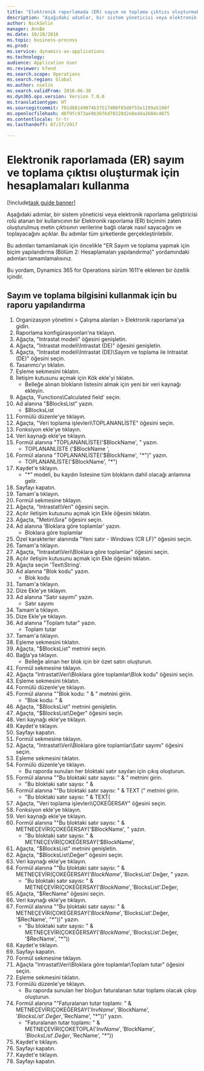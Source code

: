 ```yaml
--- 
title: "Elektronik raporlamada (ER) sayım ve toplama çıktısı oluşturmak için hesaplamaları kullanma"
description: "Aşağıdaki adımlar, bir sistem yöneticisi veya elektronik raporlama geliştiricisi rolü atanan bir kullanıcının bir Elektronik raporlama (ER) biçimini zaten oluşturulmuş metin çıktısının verilerine bağlı olarak nasıl sayacağını ve toplayacağını açıklar."
author: NickSelin
manager: AnnBe
ms.date: 10/28/2016
ms.topic: business-process
ms.prod: 
ms.service: dynamics-ax-applications
ms.technology: 
audience: Application User
ms.reviewer: kfend
ms.search.scope: Operations
ms.search.region: Global
ms.author: nselin
ms.search.validFrom: 2016-06-30
ms.dyn365.ops.version: Version 7.0.0
ms.translationtype: HT
ms.sourcegitcommit: f01d88149074b37517d00f03d8f55e1199a5198f
ms.openlocfilehash: d6f9fc973ae9b36f6d78228d2e8ed4a2684c4875
ms.contentlocale: tr-tr
ms.lasthandoff: 07/27/2017

---
```

# <a name="use-computations-to-make-the-output-for-counting-and-summing-for-electronic-reporting-er"></a>Elektronik raporlamada (ER) sayım ve toplama çıktısı oluşturmak için hesaplamaları kullanma

[!include[task guide banner](../../includes/task-guide-banner.md)]

Aşağıdaki adımlar, bir sistem yöneticisi veya elektronik raporlama geliştiricisi rolü atanan bir kullanıcının bir Elektronik raporlama (ER) biçimini zaten oluşturulmuş metin çıktısının verilerine bağlı olarak nasıl sayacağını ve toplayacağını açıklar. Bu adımlar tüm şirketlerde gerçekleştirilebilir.

Bu adımları tamamlamak için öncelikle "ER Sayım ve toplama yapmak için biçim yapılandırma (Bölüm 2: Hesaplamaları yapılandırma)" yordamındaki adımları tamamlamalısınız.

Bu yordam, Dynamics 365 for Operations sürüm 1611'e eklenen bir özellik içindir.


## <a name="configure-this-report-to-use-counting-and-summing-info"></a>Sayım ve toplama bilgisini kullanmak için bu raporu yapılandırma
1. Organizasyon yönetimi > Çalışma alanları > Elektronik raporlama'ya gidin.
2. Raporlama konfigürasyonları'na tıklayın.
3. Ağaçta, "Intrastat modeli" öğesini genişletin.
4. Ağaçta, "Intrastat modeli\Intrastat (DE)" öğesini genişletin.
5. Ağaçta, "Intrastat modeli\Intrastat (DE)\Sayım ve toplama ile Intrastat (DE)" öğesini seçin.
6. Tasarımcı'yı tıklatın.
7. Eşleme sekmesini tıklatın.
8. İletişim kutusunu açmak için Kök ekle'yi tıklatın.
    * Belleğe alınan blokların listesini almak için yeni bir veri kaynağı ekleyin.  
9. Ağaçta, 'Functions\Calculated field' seçin.
10. Ad alanına "$BlocksList" yazın.
    * $BlocksList  
11. Formülü düzenle'ye tıklayın.
12. Ağaçta, "Veri toplama işlevleri\TOPLANANLİSTE" öğesini seçin.
13. Fonksiyon ekle'ye tıklayın.
14. Veri kaynağı ekle'ye tıklayın.
15. Formül alanına "TOPLANANLİSTE('$BlockName', " yazın.
    * TOPLANANLİSTE ('$BlockName ',  
16. Formül alanına "TOPLANANLİSTE('$BlockName', "*")" yazın.
    * TOPLANANLİSTE('$BlockName', "*")  
17. Kaydet'e tıklayın.
    * "*" modeli, bu kaydın listesine tüm blokların dahil olacağı anlamına gelir.  
18. Sayfayı kapatın.
19. Tamam'a tıklayın.
20. Formül sekmesine tıklayın.
21. Ağaçta, "Intrastat\Veri" öğesini seçin.
22. Açılır iletişim kutusunu açmak için Ekle öğesini tıklatın.
23. Ağaçta, "Metin\Sıra" öğesini seçin.
24. Ad alanına 'Bloklara göre toplamlar' yazın.
    * Bloklara göre toplamlar  
25. Özel karakterler alanında "Yeni satır - Windows (CR LF)" öğesini seçin.
26. Tamam'a tıklayın.
27. Ağaçta, "Intrastat\Veri\Bloklara göre toplamlar" öğesini seçin.
28. Açılır iletişim kutusunu açmak için Ekle öğesini tıklatın.
29. Ağaçta seçin 'Text\String'.
30. Ad alanına "Blok kodu" yazın.
    * Blok kodu  
31. Tamam'a tıklayın.
32. Dize Ekle'ye tıklayın.
33. Ad alanına "Satır sayımı" yazın.
    * Satır sayımı  
34. Tamam'a tıklayın.
35. Dize Ekle'ye tıklayın.
36. Ad alanına "Toplam tutar" yazın.
    * Toplam tutar  
37. Tamam'a tıklayın.
38. Eşleme sekmesini tıklatın.
39. Ağaçta, "$BlocksList" metnini seçin.
40. Bağla'ya tıklayın.
    * Belleğe alınan her blok için bir özet satırı oluşturun.  
41. Formül sekmesine tıklayın.
42. Ağaçta "Intrastat\Veri\Bloklara göre toplamlar\Blok kodu" öğesini seçin.
43. Eşleme sekmesini tıklatın.
44. Formülü düzenle'ye tıklayın.
45. Formül alanına ""Blok kodu: " & " metnini girin.
    * "Blok kodu: " &  
46. Ağaçta, "$BlocksList" metnini genişletin.
47. Ağaçta, "$BlocksList\Değer" öğesini seçin.
48. Veri kaynağı ekle'ye tıklayın.
49. Kaydet'e tıklayın.
50. Sayfayı kapatın.
51. Formül sekmesine tıklayın.
52. Ağaçta, "Intrastat\Veri\Bloklara göre toplamlar\Satır sayımı" öğesini seçin.
53. Eşleme sekmesini tıklatın.
54. Formülü düzenle'ye tıklayın.
    * Bu raporda sunulan her bloktaki satır sayıları için çıkış oluşturun.  
55. Formül alanına ""Bu bloktaki satır sayısı: " & " metnini girin.
    * "Bu bloktaki satır sayısı: " &  
56. Formül alanına ""Bu bloktaki satır sayısı: " & TEXT (" metnini girin.
    * "Bu bloktaki satır sayısı: " & TEXT(  
57. Ağaçta, "Veri toplama işlevleri\ÇOKEĞERSAY" öğesini seçin.
58. Fonksiyon ekle'ye tıklayın.
59. Veri kaynağı ekle'ye tıklayın.
60. Formül alanına ""Bu bloktaki satır sayısı: " & METNEÇEVİR(ÇOKEĞERSAY('$BlockName', " yazın.
    * "Bu bloktaki satır sayısı: " & METNEÇEVİR(ÇOKEĞERSAY('$BlockName',  
61. Ağaçta, "$BlocksList" metnini genişletin.
62. Ağaçta, "$BlocksList\Değer" öğesini seçin.
63. Veri kaynağı ekle'ye tıklayın.
64. Formül alanına ""Bu bloktaki satır sayısı: " & METNEÇEVİR(ÇOKEĞERSAY('$BlockName', '$BlocksList'.Değer, " yazın.
    * "Bu bloktaki satır sayısı: " & METNEÇEVİR(ÇOKEĞERSAY('$BlockName', '$BlocksList'.Değer,  
65. Ağaçta, "$RecName" öğesini seçin.
66. Veri kaynağı ekle'ye tıklayın.
67. Formül alanına ""Bu bloktaki satır sayısı: " & METNEÇEVİR(ÇOKEĞERSAY('$BlockName', '$BlocksList'.Değer, '$RecName', "*"))" yazın.
    * "Bu bloktaki satır sayısı: " & METNEÇEVİR(ÇOKEĞERSAY('$BlockName', '$BlocksList'.Değer, '$RecName', "*"))  
68. Kaydet'e tıklayın.
69. Sayfayı kapatın.
70. Formül sekmesine tıklayın.
71. Ağaçta "Intrastat\Veri\Bloklara göre toplamlar\Toplam tutar" öğesini seçin.
72. Eşleme sekmesini tıklatın.
73. Formülü düzenle'ye tıklayın.
    * Bu raporda sunulan her bloğun faturalanan tutar toplamı olacak çıkışı oluşturun.  
74. Formül alanına ""Faturalanan tutar toplamı: " & METNEÇEVİR(ÇOKEĞERSAY('$InvName', '$BlockName', '$BlocksList'.Değer, '$RecName', "*"))" yazın.
    * "Faturalanan tutar toplamı: " & METNEÇEVİR(ÇOKETOPLA('$InvName', '$BlockName', '$BlocksList'.Değer, '$RecName', "*"))  
75. Kaydet'e tıklayın.
76. Sayfayı kapatın.
77. Kaydet'e tıklayın.
78. Sayfayı kapatın.


